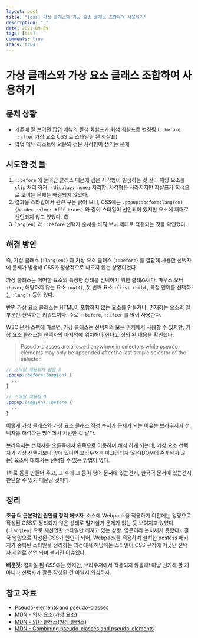 ```yaml
---
layout: post
title: "[css] 가상 클래스와 가상 요소 클래스 조합하여 사용하기"
description: " "
date: 2021-09-09
tags: [css]
comments: true
share: true
---
```


# 가상 클래스와 가상 요소 클래스 조합하여 사용하기

## 문제 상황

- 기존에 잘 보이던 팝업 메뉴의 흰색 화살표가 회색 화살표로 변경됨 (`::before`, `::after` 가상 요소 CSS 로 스타일링 된 화살표)
- 팝업 메뉴 리스트에 의문의 검은 사각형이 생기는 문제

## 시도한 것 들

1. `::before` 에 들어간 클래스 때문에 검은 사각형이 발생하는 것 같아 해당 요소를 `clip` 처리 하거나 `display: none;` 처리함. 사각형은 사라지지만 화살표가 회색으로 보이는 문제는 해결되지 않았다.
2. 결과물 스타일에서 관련 구문 긁어 보니, CSS에는 `.popup::before:lang(en){border-color: #fff trans)` 와 같이 스타일이 선언되어 있지만 요소에 제대로 선언되지 않고 있었다. 😨
3. `lang(en)` 과 `::before` 선택자 순서를 바꿔 보니 제대로 적용되는 것을 확인했다.

## 해결 방안
즉, 가상 클래스 (`:lang(en)`) 과 가상 요소 클래스 (`::before`) 를 결합해 사용한 선택자에 문제가 발생해 CSS가 정상적으로 나오지 않는 상황이었다.

 가상 클래스는 어떠한 요소의 특정한 상태를 선택하기 위한 클래스이다. 마우스 오버 `:hover`, 해당하지 않는 요소 `:not()`, 첫 번째 요소 `:first-child` , 특정 언어를 선택하는 `:lang()` 등이 있다.

 반면 가상 요소 클래스는 HTML이 포함하지 않는 요소를 만들거나, 존재하는 요소의 일부분만 선택하는 키워드이다. 주로 `::before`, `::after` 를 많이 사용한다.

  W3C 문서 스펙에 따르면, 가상 클래스는 선택자의 모든 위치에서 사용할 수 있지만, 가상 요소 클래스는 선택자의 마지막에 위치해야 한다고 정의 된 내용을 확인했다.

> Pseudo-classes are allowed anywhere in selectors while pseudo-elements may only be appended after the last simple selector of the selector.

```scss
// 스타일 적용되지 않음 X
.popup::before:lang(en) {
  ...
}

// 스타일 적용됨 O
.popup:lang(en)::before {
  ...
}
```

이렇게 가상 클래스와 가상 요소 클래스 작성 순서가 문제가 되는 이유는 브라우저가 선택자를 해석하는 방식에서 기인한 것 같다. 

브라우저는 선택자를 오른쪽에서 왼쪽으로 이동하며 해석 하게 되는데, 가상 요소 선택자가 가상 선택자보다 앞에 있다면 브라우저는 마크업되지 않은(DOM에 존재하지 않는) 요소에 대해서는 선택할 수 있는 방법이 없다. 

1차로 돔을 만들어 주고, 그 후에 그 돔이 영어 문서에 있는건지, 한국어 문서에 있는건지 판단할 수 있기 때문일 것이다.

## 정리

**조금 더 근본적인 원인을 정리 해보자**: 소스에 Webpack을 적용하기 이전에는 엉망으로 작성된 CSS도 정리되지 않은 상태로 얼기설기 문제가 없는 듯 보여지고 있었다. (`:lang(en)` 으로 재선언한 스타일만 깨지고 있는 상황. 영문이라 눈치채지 못했다). 결국 엉망으로 작성된 CSS가 원인이 되어, Webpack을 적용하며 설치한 postcss 패키지가 중복된 스타일을 정리하는 과정에서 해당하는 스타일이 CSS 규칙에 어긋난 선택자 하위로 선언 되며 불거진 이슈였다.

**배운것:** 컴파일 된 CSS에는 있지만, 브라우저에서 적용되지 않을때! 마냥 신기해 할 게 아니라 선택자가 잘못 작성된 건 아닐지 의심하자.

## 참고 자료

- [Pseudo-elements and pseudo-classes](https://www.w3.org/TR/CSS2/selector.html#pseudo-elements)
- [MDN - 의사 요소(가상 요소)](https://developer.mozilla.org/ko/docs/Web/CSS/Pseudo-elements)
- [MDN - 의사 클래스(가상 클래스)](https://developer.mozilla.org/ko/docs/Web/CSS/Pseudo-classes)
- [MDN - Combining pseudo-classes and pseudo-elements](https://developer.mozilla.org/en-US/docs/Learn/CSS/Building_blocks/Selectors/Pseudo-classes_and_pseudo-elements#Combining_pseudo-classes_and_pseudo-elements)
